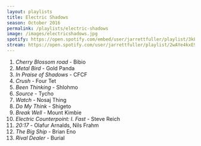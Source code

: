 ```yaml
---
layout: playlists
title: Electric Shadows
season: October 2016
permalink: /playlists/electric-shadows
image: /images/electricshadows.jpg
spotify: https://open.spotify.com/embed/user/jarrettfuller/playlist/3kLWSTNaXyElvlOTyNiGEm
stream: https://open.spotify.com/user/jarrettfuller/playlist/2wAYe4kxE96HCMMZsnRo07
---
```


<ol>
<li><em>Cherry Blossom road</em> - Bibio</li>
<li><em>Metal Bird</em> - Gold Panda</li>
<li><em>In Praise of Shadows</em> - CFCF</li>
<li><em>Crush</em> - Four Tet</li>
<li><em>Been Thinking</em> - Shlohmo</li>
<li><em>Source</em> - Tycho</li>
<li><em>Watch</em> - Nosaj Thing</li>
<li><em>Do My Think</em> - Shigeto</li>
<li><em>Break Well</em> - Mount Kimbie</li>
<li><em>Electric Counterpoint: I. Fast</em> - Steve Reich</li>
<li><em>20:17</em> - Olafur Arnalds, Nils Frahm</li>
<li><em>The Big Ship</em> - Brian Eno</li>
<li><em>Rival Dealer</em> - Burial</li>
</ol>
